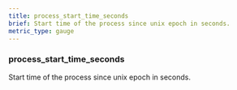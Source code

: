 ```yaml
---
title: process_start_time_seconds
brief: Start time of the process since unix epoch in seconds.
metric_type: gauge
---
```

### process_start_time_seconds

Start time of the process since unix epoch in seconds.